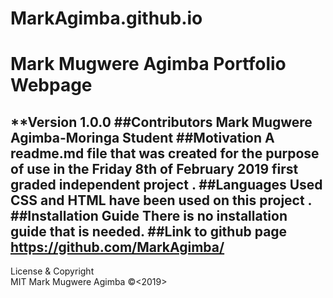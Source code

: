 # MarkAgimba.github.io
# Mark Mugwere Agimba Portfolio Webpage
**Version 1.0.0
##Contributors
Mark Mugwere Agimba-Moringa Student
##Motivation
A readme.md file that was created for the purpose of use in the Friday 8th of February 2019 first graded independent project . 
##Languages Used
CSS and HTML have been used on this project . 
##Installation Guide
There is no installation guide that is needed. 
##Link to github page
https://github.com/MarkAgimba/
---
License & Copyright\
MIT
Mark Mugwere Agimba ©<2019>
